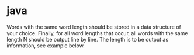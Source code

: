 # java
Words with the same word length should be stored in a data structure of your choice.
Finally, for all word lengths that occur, all words with the same length N should be output line by line. The length is to be output as information, see example below.
